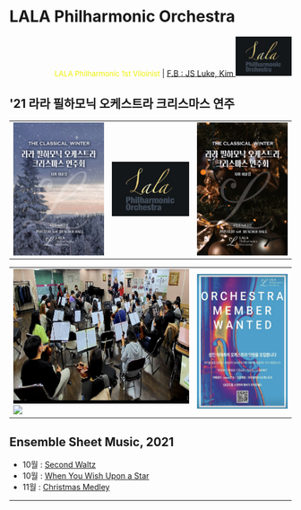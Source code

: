 
# LALA Philharmonic Orchestra

<div align='right'>
<font size=2 color='#EEEE00'>LALA Philharmonic 1st Viloinist</font>  |  <font color='blue'><a href='https://www.facebook.com/jskim.kr'>F.B : JS Luke, Kim </a></font>
<img src="./images/img_main_front.png" width='100px'>
</div>

## '21 라라 필하모닉 오케스트라 크리스마스 연주
<table border=0 width='960px'>
  <tr>
    <td width='35%'>
      <img src="./images/poster/포스터_20211218_1.jpg" width='300px'>
    </td>
    <td width='30%'>
      <img src="./images/img_main_front.png" width='300px'>
    </td>
    <td width='35%'>
      <img src="./images/poster/포스터_20211218_2.jpg" width='300px'>
    </td>
  </tr>
</table>

<table border=0 width='960px'>
  <tr>
    <td width='65%'>
      <img src="./images/mem_practice_01.jpg"  height='240px'>
      <img src="./images/mem_practice_02jpg"  height='240px'>
    </td>
    <td width='35%' align='right'>
      <img src="./images/mem_wanted.jpg"  height='240px'>
    </td>
  </tr>
</table>


## Ensemble Sheet Music, 2021
- 10월 : [Second Waltz ][Msheet-10-1]
- 10월 : [When You Wish Upon a Star ][Msheet-10-2]
- 11월 : [Christmas Medley ][Msheet-11-1]

<hr>

[Msheet-10-1]: ./sheet_music/10_second_waltz                            "Go Msheet-10-1"
[Msheet-10-2]: ./sheet_music/10_when_you_wish_upon_a_star        "Go Msheet-10-2"
[Msheet-11-1]: ./sheet_music/11_christmas_medley                       "Go Msheet-11-1"

